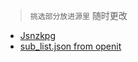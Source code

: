 >`挑选部分放进源里`
>随时更改
- [Jsnzkpg](https://raw.githubusercontent.com/Jsnzkpg/Jsnzkpg/Jsnzkpg/Jsnzkpg)
- [sub_list.json from openit](https://raw.githubusercontent.com/yu-steven/openit/main/sub/sub_list.json)
